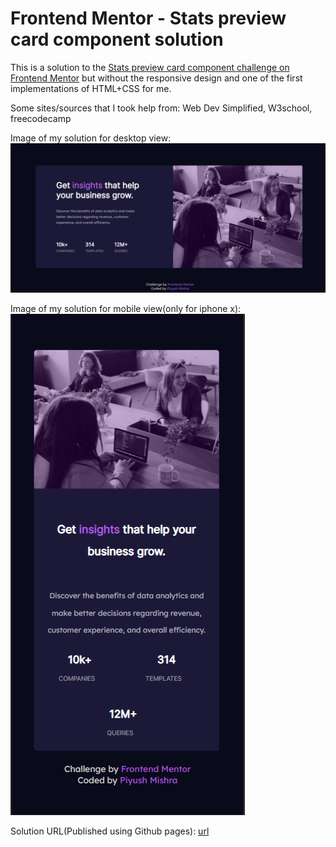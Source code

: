 # Frontend Mentor - Stats preview card component solution

This is a solution to the [Stats preview card component challenge on Frontend Mentor](https://www.frontendmentor.io/challenges/stats-preview-card-component-8JqbgoU62) but without the responsive design and one of the first implementations of HTML+CSS for me.

Some sites/sources that I took help from:
Web Dev Simplified, W3school, freecodecamp

Image of my solution for desktop view: 
![Block Diagram](solution-screenshot.png)

Image of my solution for mobile view(only for iphone x):
![Block Diagram](ipx-screenshot.png)

Solution URL(Published using Github pages): [url](https://darthsalad.github.io/stats-preview-card-component-main/)
